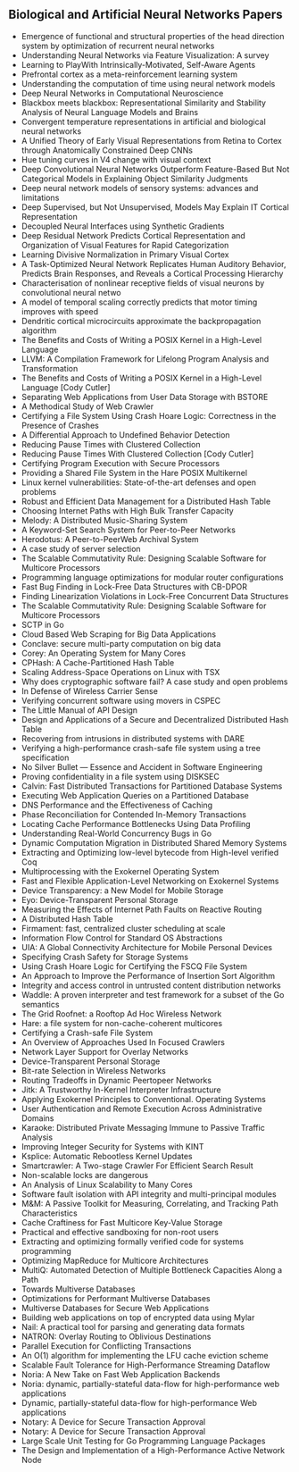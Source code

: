 <h2> Biological and Artificial Neural Networks Papers </h2>
<ul>

                             

 <li><a target="_blank" href="https://github.com/manjunath5496/Biological-and-Artificial-Neural-Networks-Papers/blob/master/bn(1).pdf" style="text-decoration:none;">Emergence of functional and structural properties of the head direction system by optimization of recurrent neural networks</a></li>

 <li><a target="_blank" href="https://github.com/manjunath5496/Biological-and-Artificial-Neural-Networks-Papers/blob/master/bn(2).pdf" style="text-decoration:none;">Understanding Neural Networks via Feature Visualization: A survey</a></li>

<li><a target="_blank" href="https://github.com/manjunath5496/Biological-and-Artificial-Neural-Networks-Papers/blob/master/bn(3).pdf" style="text-decoration:none;">Learning to PlayWith Intrinsically-Motivated, Self-Aware Agents</a></li>
 <li><a target="_blank" href="https://github.com/manjunath5496/Biological-and-Artificial-Neural-Networks-Papers/blob/master/bn(4).pdf" style="text-decoration:none;">Prefrontal cortex as a meta-reinforcement learning system </a></li>                              
<li><a target="_blank" href="https://github.com/manjunath5496/Biological-and-Artificial-Neural-Networks-Papers/blob/master/bn(5).pdf" style="text-decoration:none;">Understanding the computation of time using neural network models</a></li>
<li><a target="_blank" href="https://github.com/manjunath5496/Biological-and-Artificial-Neural-Networks-Papers/blob/master/bn(6).pdf" style="text-decoration:none;">Deep Neural Networks in Computational Neuroscience</a></li>
 <li><a target="_blank" href="https://github.com/manjunath5496/Biological-and-Artificial-Neural-Networks-Papers/blob/master/bn(7).pdf" style="text-decoration:none;">Blackbox meets blackbox: Representational Similarity and Stability Analysis of Neural Language Models and Brains</a></li>

 <li><a target="_blank" href="https://github.com/manjunath5496/Biological-and-Artificial-Neural-Networks-Papers/blob/master/bn(8).pdf" style="text-decoration:none;"> Convergent temperature representations in artificial and biological neural networks </a></li>
   <li><a target="_blank" href="https://github.com/manjunath5496/Biological-and-Artificial-Neural-Networks-Papers/blob/master/bn(9).pdf" style="text-decoration:none;">A Unified Theory of Early Visual Representations from Retina to Cortex through Anatomically Constrained Deep CNNs</a></li>
  
   
 <li><a target="_blank" href="https://github.com/manjunath5496/Biological-and-Artificial-Neural-Networks-Papers/blob/master/bn(10).pdf" style="text-decoration:none;">Hue tuning curves in V4 change with visual context</a></li>                              
<li><a target="_blank" href="https://github.com/manjunath5496/Biological-and-Artificial-Neural-Networks-Papers/blob/master/bn(11).pdf" style="text-decoration:none;">Deep Convolutional Neural Networks Outperform Feature-Based But Not Categorical Models in Explaining Object Similarity Judgments</a></li>
<li><a target="_blank" href="https://github.com/manjunath5496/Biological-and-Artificial-Neural-Networks-Papers/blob/master/bn(12).pdf" style="text-decoration:none;">Deep neural network models of sensory systems: advances and limitations</a></li>
<li><a target="_blank" href="https://github.com/manjunath5496/Biological-and-Artificial-Neural-Networks-Papers/blob/master/bn(13).pdf" style="text-decoration:none;">Deep Supervised, but Not Unsupervised, Models May Explain IT Cortical Representation</a></li>

<li><a target="_blank" href="https://github.com/manjunath5496/Biological-and-Artificial-Neural-Networks-Papers/blob/master/bn(14).pdf" style="text-decoration:none;">Decoupled Neural Interfaces using Synthetic Gradients</a></li>
                              
<li><a target="_blank" href="https://github.com/manjunath5496/Biological-and-Artificial-Neural-Networks-Papers/blob/master/bn(15).pdf" style="text-decoration:none;">Deep Residual Network Predicts Cortical Representation and Organization of Visual Features for Rapid Categorization</a></li>

<li><a target="_blank" href="https://github.com/manjunath5496/Biological-and-Artificial-Neural-Networks-Papers/blob/master/bn(16).pdf" style="text-decoration:none;">Learning Divisive Normalization in Primary Visual Cortex</a></li>

  <li><a target="_blank" href="https://github.com/manjunath5496/Biological-and-Artificial-Neural-Networks-Papers/blob/master/bn(17).pdf" style="text-decoration:none;">A Task-Optimized Neural Network Replicates Human Auditory Behavior, Predicts Brain Responses, and Reveals a Cortical Processing Hierarchy</a></li>   
  
<li><a target="_blank" href="https://github.com/manjunath5496/Biological-and-Artificial-Neural-Networks-Papers/blob/master/bn(18).pdf" style="text-decoration:none;">Characterisation of nonlinear receptive fields of visual neurons by convolutional neural netwo</a></li> 

  
<li><a target="_blank" href="https://github.com/manjunath5496/Biological-and-Artificial-Neural-Networks-Papers/blob/master/bn(19).pdf" style="text-decoration:none;">A model of temporal scaling correctly predicts that motor timing improves with speed</a></li> 

<li><a target="_blank" href="https://github.com/manjunath5496/Biological-and-Artificial-Neural-Networks-Papers/blob/master/bn(20).pdf" style="text-decoration:none;">Dendritic cortical microcircuits approximate the backpropagation algorithm</a></li>

<li><a target="_blank" href="https://github.com/manjunath5496/Biological-and-Artificial-Neural-Networks-Papers/blob/master/bn(21).pdf" style="text-decoration:none;">The Benefits and Costs of Writing a POSIX Kernel in a High-Level Language</a></li>
<li><a target="_blank" href="https://github.com/manjunath5496/Biological-and-Artificial-Neural-Networks-Papers/blob/master/bn(22).pdf" style="text-decoration:none;">LLVM: A Compilation Framework for
Lifelong Program Analysis and Transformation</a></li> 
 <li><a target="_blank" href="https://github.com/manjunath5496/Biological-and-Artificial-Neural-Networks-Papers/blob/master/bn(23).pdf" style="text-decoration:none;">The Benefits and Costs of Writing a POSIX
Kernel in a High-Level Language [Cody Cutler]</a></li> 
 

   <li><a target="_blank" href="https://github.com/manjunath5496/Biological-and-Artificial-Neural-Networks-Papers/blob/master/bn(24).pdf" style="text-decoration:none;">Separating Web Applications from User Data Storage with BSTORE</a></li>
 
   <li><a target="_blank" href="https://github.com/manjunath5496/Biological-and-Artificial-Neural-Networks-Papers/blob/master/bn(25).pdf" style="text-decoration:none;">A Methodical Study of Web Crawler</a></li>                              
 <li><a target="_blank" href="https://github.com/manjunath5496/Biological-and-Artificial-Neural-Networks-Papers/blob/master/bn(26).pdf" style="text-decoration:none;">Certifying a File System Using
Crash Hoare Logic: Correctness in the Presence of Crashes</a></li>
 <li><a target="_blank" href="https://github.com/manjunath5496/Biological-and-Artificial-Neural-Networks-Papers/blob/master/bn(27).pdf" style="text-decoration:none;">A Differential Approach to
Undefined Behavior Detection</a></li>
   
 
   <li><a target="_blank" href="https://github.com/manjunath5496/Biological-and-Artificial-Neural-Networks-Papers/blob/master/bn(28).pdf" style="text-decoration:none;">Reducing Pause Times with Clustered Collection</a></li>
 
   <li><a target="_blank" href="https://github.com/manjunath5496/Biological-and-Artificial-Neural-Networks-Papers/blob/master/bn(29).pdf" style="text-decoration:none;">Reducing Pause Times With Clustered Collection [Cody Cutler] </a></li>                              

  <li><a target="_blank" href="https://github.com/manjunath5496/Biological-and-Artificial-Neural-Networks-Papers/blob/master/bn(30).pdf" style="text-decoration:none;">Certifying Program Execution with Secure Processors</a></li>
 
   <li><a target="_blank" href="https://github.com/manjunath5496/Biological-and-Artificial-Neural-Networks-Papers/blob/master/bn(31).pdf" style="text-decoration:none;">Providing a Shared File System in the Hare
POSIX Multikernel</a></li> 
    <li><a target="_blank" href="https://github.com/manjunath5496/Biological-and-Artificial-Neural-Networks-Papers/blob/master/bn(32).pdf" style="text-decoration:none;">Linux kernel vulnerabilities:
State-of-the-art defenses and open problems</a></li> 

   <li><a target="_blank" href="https://github.com/manjunath5496/Biological-and-Artificial-Neural-Networks-Papers/blob/master/bn(33).pdf" style="text-decoration:none;">Robust and Efficient Data Management for a Distributed Hash Table</a></li>                              

  <li><a target="_blank" href="https://github.com/manjunath5496/Biological-and-Artificial-Neural-Networks-Papers/blob/master/bn(34).pdf" style="text-decoration:none;">Choosing Internet Paths with High Bulk Transfer Capacity</a></li> 
 
  <li><a target="_blank" href="https://github.com/manjunath5496/Biological-and-Artificial-Neural-Networks-Papers/blob/master/bn(35).pdf" style="text-decoration:none;">Melody: A Distributed Music-Sharing System</a></li> 

  <li><a target="_blank" href="https://github.com/manjunath5496/Biological-and-Artificial-Neural-Networks-Papers/blob/master/bn(36).pdf" style="text-decoration:none;">A Keyword-Set Search System for Peer-to-Peer
Networks</a></li> 
 
<li><a target="_blank" href="https://github.com/manjunath5496/Biological-and-Artificial-Neural-Networks-Papers/blob/master/bn(37).pdf" style="text-decoration:none;">Herodotus: A Peer-to-PeerWeb Archival System</a></li>
 <li><a target="_blank" href="https://github.com/manjunath5496/Biological-and-Artificial-Neural-Networks-Papers/blob/master/bn(38).pdf" style="text-decoration:none;">A case study of server selection</a></li>
<li><a target="_blank" href="https://github.com/manjunath5496/Biological-and-Artificial-Neural-Networks-Papers/blob/master/bn(39).pdf" style="text-decoration:none;">The Scalable Commutativity Rule:
Designing Scalable Software for Multicore Processors</a></li>
 <li><a target="_blank" href="https://github.com/manjunath5496/Biological-and-Artificial-Neural-Networks-Papers/blob/master/bn(40).pdf" style="text-decoration:none;">Programming language optimizations for modular router configurations</a></li>                              
<li><a target="_blank" href="https://github.com/manjunath5496/Biological-and-Artificial-Neural-Networks-Papers/blob/master/bn(41).pdf" style="text-decoration:none;">Fast Bug Finding in Lock-Free Data Structures with
CB-DPOR</a></li>
<li><a target="_blank" href="https://github.com/manjunath5496/Biological-and-Artificial-Neural-Networks-Papers/blob/master/bn(42).pdf" style="text-decoration:none;">Finding Linearization Violations in Lock-Free
Concurrent Data Structures</a></li>
 
  <li><a target="_blank" href="https://github.com/manjunath5496/Biological-and-Artificial-Neural-Networks-Papers/blob/master/bn(43).pdf" style="text-decoration:none;">The Scalable Commutativity Rule:
Designing Scalable Software for Multicore Processors</a></li>
 <li><a target="_blank" href="https://github.com/manjunath5496/Biological-and-Artificial-Neural-Networks-Papers/blob/master/bn(44).pdf" style="text-decoration:none;">SCTP in Go</a></li>
   <li><a target="_blank" href="https://github.com/manjunath5496/Biological-and-Artificial-Neural-Networks-Papers/blob/master/bn(45).pdf" style="text-decoration:none;">Cloud Based Web Scraping for Big Data Applications</a></li>  
   
<li><a target="_blank" href="https://github.com/manjunath5496/Biological-and-Artificial-Neural-Networks-Papers/blob/master/bn(46).pdf" style="text-decoration:none;">Conclave: secure multi-party computation on big data</a></li> 
                             
<li><a target="_blank" href="https://github.com/manjunath5496/Biological-and-Artificial-Neural-Networks-Papers/blob/master/bn(47).pdf" style="text-decoration:none;">Corey: An Operating System for Many Cores</a></li>
<li><a target="_blank" href="https://github.com/manjunath5496/Biological-and-Artificial-Neural-Networks-Papers/blob/master/bn(48).pdf" style="text-decoration:none;">CPHash: A Cache-Partitioned Hash Table</a></li>

<li><a target="_blank" href="https://github.com/manjunath5496/Biological-and-Artificial-Neural-Networks-Papers/blob/master/bn(49).pdf" style="text-decoration:none;">Scaling Address-Space Operations on Linux with
TSX</a></li>
                              
<li><a target="_blank" href="https://github.com/manjunath5496/Biological-and-Artificial-Neural-Networks-Papers/blob/master/bn(50).pdf" style="text-decoration:none;">Why does cryptographic software fail?
A case study and open problems</a></li>
<li><a target="_blank" href="https://github.com/manjunath5496/Biological-and-Artificial-Neural-Networks-Papers/blob/master/bn(51).pdf" style="text-decoration:none;">In Defense of Wireless Carrier Sense</a></li>
<li><a target="_blank" href="https://github.com/manjunath5496/Biological-and-Artificial-Neural-Networks-Papers/blob/master/bn(52).pdf" style="text-decoration:none;">Verifying concurrent software using movers in CSPEC</a></li>

<li><a target="_blank" href="https://github.com/manjunath5496/Biological-and-Artificial-Neural-Networks-Papers/blob/master/bn(53).pdf" style="text-decoration:none;">The Little Manual of
API Design</a></li>
 
<li><a target="_blank" href="https://github.com/manjunath5496/Biological-and-Artificial-Neural-Networks-Papers/blob/master/bn(54).pdf" style="text-decoration:none;">Design and Applications of a Secure and Decentralized Distributed Hash Table </a></li>

<li><a target="_blank" href="https://github.com/manjunath5496/Biological-and-Artificial-Neural-Networks-Papers/blob/master/bn(55).pdf" style="text-decoration:none;">Recovering from intrusions in distributed systems with DARE</a></li>
 
  <li><a target="_blank" href="https://github.com/manjunath5496/Biological-and-Artificial-Neural-Networks-Papers/blob/master/bn(56).pdf" style="text-decoration:none;">Verifying a high-performance crash-safe file system using a tree specification </a></li>                              

  <li><a target="_blank" href="https://github.com/manjunath5496/Biological-and-Artificial-Neural-Networks-Papers/blob/master/bn(57).pdf" style="text-decoration:none;">No Silver Bullet — Essence and Accident in Software Engineering</a></li>
 
   <li><a target="_blank" href="https://github.com/manjunath5496/Biological-and-Artificial-Neural-Networks-Papers/blob/master/bn(58).pdf" style="text-decoration:none;">Proving confidentiality in a file system using DISKSEC</a></li>
    <li><a target="_blank" href="https://github.com/manjunath5496/Biological-and-Artificial-Neural-Networks-Papers/blob/master/bn(59).pdf" style="text-decoration:none;">Calvin: Fast Distributed Transactions
for Partitioned Database Systems</a></li>
 
  <li><a target="_blank" href="https://github.com/manjunath5496/Biological-and-Artificial-Neural-Networks-Papers/blob/master/bn(60).pdf" style="text-decoration:none;">Executing Web Application Queries on a Partitioned Database </a></li>
 
   <li><a target="_blank" href="https://github.com/manjunath5496/Biological-and-Artificial-Neural-Networks-Papers/blob/master/bn(61).pdf" style="text-decoration:none;">DNS Performance and the Effectiveness of Caching</a></li>
 
   <li><a target="_blank" href="https://github.com/manjunath5496/Biological-and-Artificial-Neural-Networks-Papers/blob/master/bn(62).pdf" style="text-decoration:none;">Phase Reconciliation for Contended In-Memory Transactions</a></li>
 
   <li><a target="_blank" href="https://github.com/manjunath5496/Biological-and-Artificial-Neural-Networks-Papers/blob/master/bn(63).pdf" style="text-decoration:none;">Locating Cache Performance Bottlenecks Using Data Profiling</a></li>                              

  <li><a target="_blank" href="https://github.com/manjunath5496/Biological-and-Artificial-Neural-Networks-Papers/blob/master/bn(64).pdf" style="text-decoration:none;">Understanding Real-World Concurrency Bugs in Go</a></li>
 
   <li><a target="_blank" href="https://github.com/manjunath5496/Biological-and-Artificial-Neural-Networks-Papers/blob/master/bn(65).pdf" style="text-decoration:none;">Dynamic Computation Migration
in Distributed Shared Memory Systems </a></li> 

   <li><a target="_blank" href="https://github.com/manjunath5496/Biological-and-Artificial-Neural-Networks-Papers/blob/master/bn(66).pdf" style="text-decoration:none;">Extracting and Optimizing low-level bytecode from High-level verified Coq</a></li> 
 
   <li><a target="_blank" href="https://github.com/manjunath5496/Biological-and-Artificial-Neural-Networks-Papers/blob/master/bn(67).pdf" style="text-decoration:none;">Multiprocessing with the Exokernel Operating System</a></li>                              

  <li><a target="_blank" href="https://github.com/manjunath5496/Biological-and-Artificial-Neural-Networks-Papers/blob/master/bn(68).pdf" style="text-decoration:none;">Fast and Flexible Application-Level
Networking on Exokernel Systems</a></li> 
 
  
   <li><a target="_blank" href="https://github.com/manjunath5496/Biological-and-Artificial-Neural-Networks-Papers/blob/master/bn(69).pdf" style="text-decoration:none;">Device Transparency: a New Model for Mobile Storage</a></li>                              

  <li><a target="_blank" href="https://github.com/manjunath5496/Biological-and-Artificial-Neural-Networks-Papers/blob/master/bn(70).pdf" style="text-decoration:none;">Eyo: Device-Transparent Personal Storage</a></li> 
  
 
 <li><a target="_blank" href="https://github.com/manjunath5496/Biological-and-Artificial-Neural-Networks-Papers/blob/master/bn(71).pdf" style="text-decoration:none;">Measuring the Effects of Internet Path Faults on
Reactive Routing</a></li>
 
 <li><a target="_blank" href="https://github.com/manjunath5496/Biological-and-Artificial-Neural-Networks-Papers/blob/master/bn(72).pdf" style="text-decoration:none;">A Distributed Hash Table</a></li> 
 
 
 <li><a target="_blank" href="https://github.com/manjunath5496/Biological-and-Artificial-Neural-Networks-Papers/blob/master/bn(73).pdf" style="text-decoration:none;">Firmament: fast, centralized cluster scheduling at scale</a></li>
  <li><a target="_blank" href="https://github.com/manjunath5496/Biological-and-Artificial-Neural-Networks-Papers/blob/master/bn(74).pdf" style="text-decoration:none;">Information Flow Control for Standard OS Abstractions</a></li>
    <li><a target="_blank" href="https://github.com/manjunath5496/Biological-and-Artificial-Neural-Networks-Papers/blob/master/bn(75).pdf" style="text-decoration:none;">UIA: A Global Connectivity Architecture
for Mobile Personal Devices</a></li>                        
<li><a target="_blank" href="https://github.com/manjunath5496/Biological-and-Artificial-Neural-Networks-Papers/blob/master/bn(76).pdf" style="text-decoration:none;">Specifying Crash Safety for Storage Systems</a></li>

 <li><a target="_blank" href="https://github.com/manjunath5496/Biological-and-Artificial-Neural-Networks-Papers/blob/master/bn(77).pdf" style="text-decoration:none;">Using Crash Hoare Logic for Certifying the FSCQ File System</a></li> 
 
 
 <li><a target="_blank" href="https://github.com/manjunath5496/Biological-and-Artificial-Neural-Networks-Papers/blob/master/bn(78).pdf" style="text-decoration:none;">An Approach to Improve the Performance
of Insertion Sort Algorithm</a></li>
  <li><a target="_blank" href="https://github.com/manjunath5496/Biological-and-Artificial-Neural-Networks-Papers/blob/master/bn(79).pdf" style="text-decoration:none;">Integrity and access control in untrusted content distribution networks</a></li>


 <li><a target="_blank" href="https://github.com/manjunath5496/Biological-and-Artificial-Neural-Networks-Papers/blob/master/bn(80).pdf" style="text-decoration:none;">Waddle: A proven interpreter and test framework
for a subset of the Go semantics</a></li> 
 
 
 <li><a target="_blank" href="https://github.com/manjunath5496/Biological-and-Artificial-Neural-Networks-Papers/blob/master/bn(81).pdf" style="text-decoration:none;">The Grid Roofnet:
a Rooftop Ad Hoc Wireless Network</a></li>
  <li><a target="_blank" href="https://github.com/manjunath5496/Biological-and-Artificial-Neural-Networks-Papers/blob/master/bn(82).pdf" style="text-decoration:none;">Hare: a file system for non-cache-coherent multicores</a></li>

 <li><a target="_blank" href="https://github.com/manjunath5496/Biological-and-Artificial-Neural-Networks-Papers/blob/master/bn(83).pdf" style="text-decoration:none;">Certifying a Crash-safe File System</a></li>
  <li><a target="_blank" href="https://github.com/manjunath5496/Biological-and-Artificial-Neural-Networks-Papers/blob/master/bn(84).pdf" style="text-decoration:none;">An Overview of Approaches Used In Focused Crawlers</a></li>

 <li><a target="_blank" href="https://github.com/manjunath5496/Biological-and-Artificial-Neural-Networks-Papers/blob/master/bn(85).pdf" style="text-decoration:none;">Network Layer Support for Overlay Networks</a></li>
  <li><a target="_blank" href="https://github.com/manjunath5496/Biological-and-Artificial-Neural-Networks-Papers/blob/master/bn(86).pdf" style="text-decoration:none;">Device-Transparent Personal Storage</a></li>

 <li><a target="_blank" href="https://github.com/manjunath5496/Biological-and-Artificial-Neural-Networks-Papers/blob/master/bn(87).pdf" style="text-decoration:none;">Bit-rate Selection in Wireless Networks</a></li>
  <li><a target="_blank" href="https://github.com/manjunath5496/Biological-and-Artificial-Neural-Networks-Papers/blob/master/bn(88).pdf" style="text-decoration:none;">Routing Tradeoffs in Dynamic Peer­to­peer Networks</a></li>
  <li><a target="_blank" href="https://github.com/manjunath5496/Biological-and-Artificial-Neural-Networks-Papers/blob/master/bn(89).pdf" style="text-decoration:none;">Jitk: A Trustworthy In-Kernel Interpreter Infrastructure</a></li>
  
  
  <li><a target="_blank" href="https://github.com/manjunath5496/Biological-and-Artificial-Neural-Networks-Papers/blob/master/bn(90).pdf" style="text-decoration:none;"> Applying Exokernel Principles to Conventional. Operating Systems</a></li>
  <li><a target="_blank" href="https://github.com/manjunath5496/Biological-and-Artificial-Neural-Networks-Papers/blob/master/bn(91).pdf" style="text-decoration:none;">User Authentication and Remote Execution
Across Administrative Domains</a></li>

 <li><a target="_blank" href="https://github.com/manjunath5496/Biological-and-Artificial-Neural-Networks-Papers/blob/master/bn(92).pdf" style="text-decoration:none;">Karaoke: Distributed Private Messaging
Immune to Passive Traffic Analysis</a></li>
  <li><a target="_blank" href="https://github.com/manjunath5496/Biological-and-Artificial-Neural-Networks-Papers/blob/master/bn(93).pdf" style="text-decoration:none;"> Improving Integer Security for Systems with KINT</a></li>
  <li><a target="_blank" href="https://github.com/manjunath5496/Biological-and-Artificial-Neural-Networks-Papers/blob/master/bn(94).pdf" style="text-decoration:none;">Ksplice: Automatic Rebootless Kernel Updates</a></li> 
  
   <li><a target="_blank" href="https://github.com/manjunath5496/Biological-and-Artificial-Neural-Networks-Papers/blob/master/bn(95).pdf" style="text-decoration:none;">Smartcrawler: A Two-stage Crawler For Efficient Search Result</a></li>  
  
<li><a target="_blank" href="https://github.com/manjunath5496/Biological-and-Artificial-Neural-Networks-Papers/blob/master/bn(96).pdf" style="text-decoration:none;">Non-scalable locks are dangerous</a></li> 
  
  
<li><a target="_blank" href="https://github.com/manjunath5496/Biological-and-Artificial-Neural-Networks-Papers/blob/master/bn(97).pdf" style="text-decoration:none;">An Analysis of Linux Scalability to Many Cores</a></li>


 <li><a target="_blank" href="https://github.com/manjunath5496/Biological-and-Artificial-Neural-Networks-Papers/blob/master/bn(98).pdf" style="text-decoration:none;">Software fault isolation with
API integrity and multi-principal modules</a></li> 
  
   <li><a target="_blank" href="https://github.com/manjunath5496/Biological-and-Artificial-Neural-Networks-Papers/blob/master/bn(99).pdf" style="text-decoration:none;">M&M: A Passive Toolkit for Measuring, Correlating, and Tracking Path Characteristics</a></li>  
  
<li><a target="_blank" href="https://github.com/manjunath5496/Biological-and-Artificial-Neural-Networks-Papers/blob/master/bn(100).pdf" style="text-decoration:none;">Cache Craftiness for Fast Multicore Key-Value Storage</a></li>  
  
 <li><a target="_blank" href="https://github.com/manjunath5496/Biological-and-Artificial-Neural-Networks-Papers/blob/master/bn(101).pdf" style="text-decoration:none;">Practical and effective sandboxing for non-root users</a></li> 
  
   <li><a target="_blank" href="https://github.com/manjunath5496/Biological-and-Artificial-Neural-Networks-Papers/blob/master/bn(102).pdf" style="text-decoration:none;">Extracting and optimizing formally verified code for systems programming</a></li> 
  
   
 <li><a target="_blank" href="https://github.com/manjunath5496/Biological-and-Artificial-Neural-Networks-Papers/blob/master/bn(103).pdf" style="text-decoration:none;">Optimizing MapReduce for Multicore Architectures </a></li> 
  
   <li><a target="_blank" href="https://github.com/manjunath5496/Biological-and-Artificial-Neural-Networks-Papers/blob/master/bn(104).pdf" style="text-decoration:none;">MultiQ: Automated Detection of
Multiple Bottleneck Capacities Along a Path</a></li>  
   
 <li><a target="_blank" href="https://github.com/manjunath5496/Biological-and-Artificial-Neural-Networks-Papers/blob/master/bn(105).pdf" style="text-decoration:none;">Towards Multiverse Databases</a></li> 
 
<li><a target="_blank" href="https://github.com/manjunath5496/Biological-and-Artificial-Neural-Networks-Papers/blob/master/bn(106).pdf" style="text-decoration:none;">Optimizations for Performant Multiverse Databases</a></li> 
  
   <li><a target="_blank" href="https://github.com/manjunath5496/Biological-and-Artificial-Neural-Networks-Papers/blob/master/bn(107).pdf" style="text-decoration:none;">Multiverse Databases for Secure Web Applications</a></li> 
  
   
 <li><a target="_blank" href="https://github.com/manjunath5496/Biological-and-Artificial-Neural-Networks-Papers/blob/master/bn(108).pdf" style="text-decoration:none;">Building web applications on top of encrypted data using Mylar</a></li> 
  
   <li><a target="_blank" href="https://github.com/manjunath5496/Biological-and-Artificial-Neural-Networks-Papers/blob/master/bn(109).pdf" style="text-decoration:none;">Nail: A practical tool for parsing and generating data formats</a></li>  
   
 <li><a target="_blank" href="https://github.com/manjunath5496/Biological-and-Artificial-Neural-Networks-Papers/blob/master/bn(110).pdf" style="text-decoration:none;">NATRON: Overlay Routing to Oblivious Destinations </a></li>  
   
<li><a target="_blank" href="https://github.com/manjunath5496/Biological-and-Artificial-Neural-Networks-Papers/blob/master/bn(111).pdf" style="text-decoration:none;">Parallel Execution for Conflicting Transactions</a></li> 
  
   
 <li><a target="_blank" href="https://github.com/manjunath5496/Biological-and-Artificial-Neural-Networks-Papers/blob/master/bn(112).pdf" style="text-decoration:none;">An O(1) algorithm for implementing the LFU
cache eviction scheme</a></li> 
  
   <li><a target="_blank" href="https://github.com/manjunath5496/Biological-and-Artificial-Neural-Networks-Papers/blob/master/bn(113).pdf" style="text-decoration:none;">Scalable Fault Tolerance for High-Performance Streaming Dataflow</a></li>  
   
<li><a target="_blank" href="https://github.com/manjunath5496/Biological-and-Artificial-Neural-Networks-Papers/blob/master/bn(114).pdf" style="text-decoration:none;">Noria: A New Take on Fast Web Application Backends</a></li>
 <li><a target="_blank" href="https://github.com/manjunath5496/Biological-and-Artificial-Neural-Networks-Papers/blob/master/bn(115).pdf" style="text-decoration:none;">Noria: dynamic, partially-stateful data-flow
for high-performance web applications</a></li>  
   
 <li><a target="_blank" href="https://github.com/manjunath5496/Biological-and-Artificial-Neural-Networks-Papers/blob/master/bn(116).pdf" style="text-decoration:none;">Dynamic, partially-stateful data-flow for
high-performance Web applications</a></li>   
   
   <li><a target="_blank" href="https://github.com/manjunath5496/Biological-and-Artificial-Neural-Networks-Papers/blob/master/bn(117).pdf" style="text-decoration:none;">Notary: A Device for Secure Transaction Approval</a></li>  
   
 <li><a target="_blank" href="https://github.com/manjunath5496/Biological-and-Artificial-Neural-Networks-Papers/blob/master/bn(118).pdf" style="text-decoration:none;">Notary: A Device for Secure Transaction Approval</a></li>  
   
  <li><a target="_blank" href="https://github.com/manjunath5496/Biological-and-Artificial-Neural-Networks-Papers/blob/master/bn(119).pdf" style="text-decoration:none;">Large Scale Unit Testing for Go Programming Language Packages</a></li> 
  
   <li><a target="_blank" href="https://github.com/manjunath5496/Biological-and-Artificial-Neural-Networks-Papers/blob/master/bn(120).pdf" style="text-decoration:none;">The Design and Implementation of a
High-Performance Active Network Node</a></li>  
   
 </ul>
